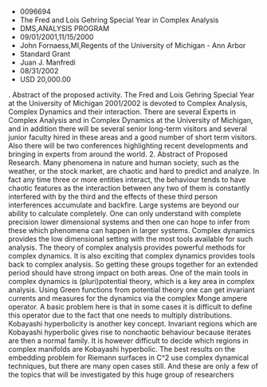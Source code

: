 
* 0096694
* The Fred and Lois Gehring Special Year in Complex Analysis
* DMS,ANALYSIS PROGRAM
* 09/01/2001,11/15/2000
* John Fornaess,MI,Regents of the University of Michigan - Ann Arbor
* Standard Grant
* Juan J. Manfredi
* 08/31/2002
* USD 20,000.00

. Abstract of the proposed activity. The Fred and Lois Gehring Special Year at
the University of Michigan 2001/2002 is devoted to Complex Analysis, Complex
Dynamics and their interaction. There are several Experts in Complex Analysis
and in Complex Dynamics at the University of Michigan, and in addition there
will be several senior long-term visitors and several junior faculty hired in
these areas and a good number of short term visitors. Also there will be two
conferences highlighting recent developments and bringing in experts from around
the world. 2. Abstract of Proposed Research. Many phenomena in nature and human
society, such as the weather, or the stock market, are chaotic and hard to
predict and analyze. In fact any time three or more entities interact, the
behaviour tends to have chaotic features as the interaction between any two of
them is constantly interfered with by the third and the effects of these third
person interferences accumulate and backfire. Large systems are beyond our
ability to calculate completely. One can only understand with complete precision
lower dimensional systems and then one can hope to infer from these which
phenomena can happen in larger systems. Complex dynamics provides the low
dimensional setting with the most tools available for such analysis. The theory
of complex analysis provides powerful methods for complex dynamics. It is also
exciting that complex dynamics provides tools back to complex analysis. So
getting these groups together for an extended period should have strong impact
on both areas. One of the main tools in complex dynamics is (pluri)potential
theory, which is a key area in complex analysis. Using Green functions from
potential theory one can get invariant currents and measures for the dynamics
via the complex Monge ampere operator. A basic problem here is that in some
cases it is difficult to define this operator due to the fact that one needs to
multiply distributions. Kobayashi hyperbolicity is another key concept.
Invariant regions which are Kobayashi hyperbolic gives rise to nonchaotic
behaviour because iterates are then a normal family. It is however difficult to
decide which regions in complex manifolds are Kobayashi hyperbolic. The best
results on the embedding problem for Riemann surfaces in C^2 use complex
dynamical techniques, but there are many open cases still. And these are only a
few of the topics that will be investigated by this huge group of researchers
